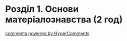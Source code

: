<div id="hypercomments_widget" class="js-hypercomments-widget invisible"></div>

# Розділ 1.  Основи матеріалознавства (2 год)


<div class="js-hypercomments-container">
<a href="http://hypercomments.com" class="hc-link" title="comments widget">comments powered by HyperComments</a>
</div>